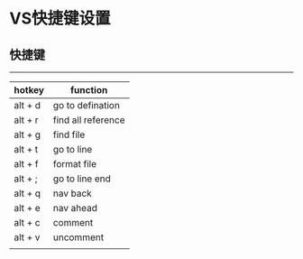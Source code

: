 # VS快捷键设置

## 快捷键

---
| hotkey  | function           |
| ------- | ------------------ |
| alt + d | go to defination   |
| alt + r | find all reference |
| alt + g | find file          |
| alt + t | go to line         |
| alt + f | format file        |
| alt + ; | go to line end     |
| alt + q | nav back           |
| alt + e | nav ahead          |
| alt + c | comment            |
| alt + v | uncomment          |
|         |                    |

